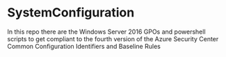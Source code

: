 # SystemConfiguration
In this repo there are the Windows Server 2016 GPOs and powershell scripts to get compliant to the fourth version of the Azure Security Center Common Configuration Identifiers and Baseline Rules
